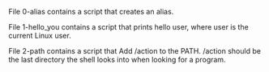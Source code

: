 File 0-alias contains a script that creates an alias.

File 1-hello_you contains a script that prints hello user, where user is the current Linux user.

File 2-path contains a script that Add /action to the PATH. /action should be the last directory the shell looks into when looking for a program.
